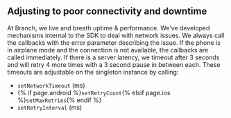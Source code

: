 
## Adjusting to poor connectivity and downtime

At Branch, we live and breath uptime & performance. We’ve developed mechanisms internal to the SDK to deal with network issues. We always call the callbacks with the error parameter describing the issue. If the phone is in airplane mode and the connection is not available, the callbacks are called immediately. If there is a server latency, we timeout after 3 seconds and will retry 4 more times with a 3 second pause in between each. These timeouts are adjustable on the singleton instance by calling: 

* `setNetworkTimeout` (ms)
* {% if page.android %}`setRetryCount`{% elsif page.ios %}`setMaxRetries`{% endif %} 
* `setRetryInterval` (ms)

